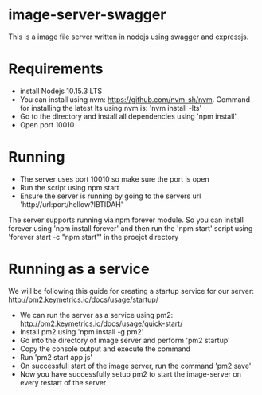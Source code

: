 # image-server-swagger

This is a image file server written in nodejs using swagger and expressjs.

# Requirements
- install Nodejs 10.15.3 LTS
- You can install using nvm: https://github.com/nvm-sh/nvm. Command for installing the latest lts using nvm is: 'nvm install -lts'
- Go to the directory and install  all dependencies using 'npm install'
- Open port 10010

# Running
- The server uses port 10010 so make sure the port is open
- Run the script using npm start
- Ensure the server is running by going to the servers url 'http://url:port/hellow?IBTIDAH'

The server supports running via npm forever module. So you can install forever using 'npm install forever' and then run the 'npm start' script using 'forever start -c "npm start"' in the proejct directory


# Running as a service
We will be following this guide for creating a startup service for our server: http://pm2.keymetrics.io/docs/usage/startup/
- We can run the server as a service using pm2: http://pm2.keymetrics.io/docs/usage/quick-start/
- Install pm2 using 'npm install -g pm2'
- Go into the directory of image server and perform 'pm2 startup'
- Copy the console output and execute the command
- Run 'pm2 start app.js'
- On successfull start of the image server, run the command 'pm2 save'
- Now you have successfully setup pm2 to start the image-server on every restart of the server

